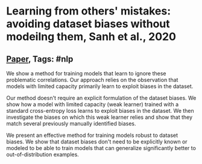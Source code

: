 # Learning from others' mistakes: avoiding dataset biases without modeilng them, Sanh et al., 2020

## [Paper](https://arxiv.org/abs/2012.01300), Tags: \#nlp

We show a method for training models that learn to ignore these problematic correlations. Our approach relies on the observation that models with limited capacity primarily learn to exploit biases in the dataset.

Our method doesn't require an explicit formulation of the dataset biases. We show how a model with limited capacity (weak learner) trained with a standard cross-entropy loss learns to exploit biases in the dataset. We then investigate the biases on which this weak learner relies and show that they match several previously manually identified biases.

We present an effective method for training models robust to dataset biases. We show that dataset biases don't need to be explicitly known or modeled to be able to train models that can generalize significantly better to out-of-distribution examples.

